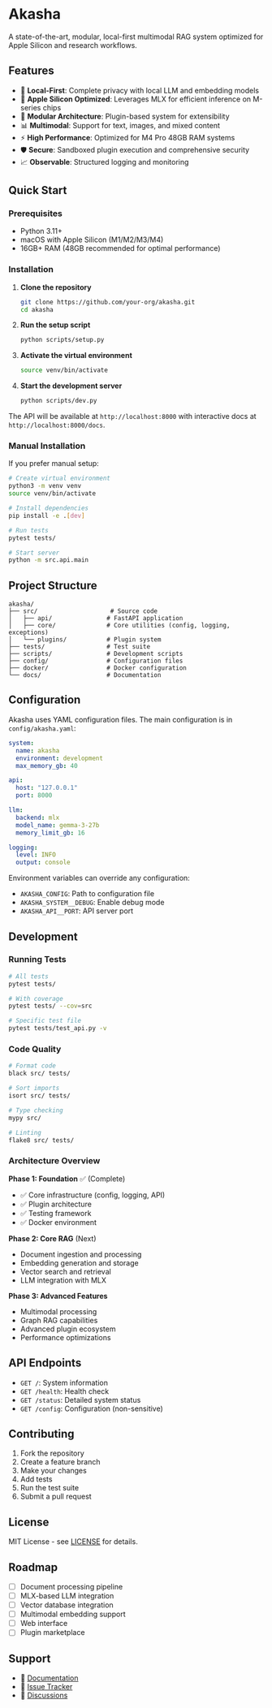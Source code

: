 # Akasha

A state-of-the-art, modular, local-first multimodal RAG system optimized for Apple Silicon and research workflows.

## Features

- 🚀 **Local-First**: Complete privacy with local LLM and embedding models
- 🍎 **Apple Silicon Optimized**: Leverages MLX for efficient inference on M-series chips
- 🔧 **Modular Architecture**: Plugin-based system for extensibility
- 📊 **Multimodal**: Support for text, images, and mixed content
- ⚡ **High Performance**: Optimized for M4 Pro 48GB RAM systems
- 🛡️ **Secure**: Sandboxed plugin execution and comprehensive security
- 📈 **Observable**: Structured logging and monitoring

## Quick Start

### Prerequisites

- Python 3.11+
- macOS with Apple Silicon (M1/M2/M3/M4)
- 16GB+ RAM (48GB recommended for optimal performance)

### Installation

1. **Clone the repository**
   ```bash
   git clone https://github.com/your-org/akasha.git
   cd akasha
   ```

2. **Run the setup script**
   ```bash
   python scripts/setup.py
   ```

3. **Activate the virtual environment**
   ```bash
   source venv/bin/activate
   ```

4. **Start the development server**
   ```bash
   python scripts/dev.py
   ```

The API will be available at `http://localhost:8000` with interactive docs at `http://localhost:8000/docs`.

### Manual Installation

If you prefer manual setup:

```bash
# Create virtual environment
python3 -m venv venv
source venv/bin/activate

# Install dependencies
pip install -e .[dev]

# Run tests
pytest tests/

# Start server
python -m src.api.main
```

## Project Structure

```
akasha/
├── src/                    # Source code
│   ├── api/               # FastAPI application
│   ├── core/              # Core utilities (config, logging, exceptions)
│   └── plugins/           # Plugin system
├── tests/                 # Test suite
├── scripts/               # Development scripts
├── config/                # Configuration files
├── docker/                # Docker configuration
└── docs/                  # Documentation
```

## Configuration

Akasha uses YAML configuration files. The main configuration is in `config/akasha.yaml`:

```yaml
system:
  name: akasha
  environment: development
  max_memory_gb: 40

api:
  host: "127.0.0.1"
  port: 8000

llm:
  backend: mlx
  model_name: gemma-3-27b
  memory_limit_gb: 16

logging:
  level: INFO
  output: console
```

Environment variables can override any configuration:
- `AKASHA_CONFIG`: Path to configuration file
- `AKASHA_SYSTEM__DEBUG`: Enable debug mode
- `AKASHA_API__PORT`: API server port

## Development

### Running Tests

```bash
# All tests
pytest tests/

# With coverage
pytest tests/ --cov=src

# Specific test file
pytest tests/test_api.py -v
```

### Code Quality

```bash
# Format code
black src/ tests/

# Sort imports
isort src/ tests/

# Type checking
mypy src/

# Linting
flake8 src/ tests/
```

### Architecture Overview

**Phase 1: Foundation** ✅ (Complete)
- ✅ Core infrastructure (config, logging, API)
- ✅ Plugin architecture
- ✅ Testing framework
- ✅ Docker environment

**Phase 2: Core RAG** (Next)
- Document ingestion and processing
- Embedding generation and storage
- Vector search and retrieval
- LLM integration with MLX

**Phase 3: Advanced Features**
- Multimodal processing
- Graph RAG capabilities
- Advanced plugin ecosystem
- Performance optimizations

## API Endpoints

- `GET /`: System information
- `GET /health`: Health check
- `GET /status`: Detailed system status
- `GET /config`: Configuration (non-sensitive)

## Contributing

1. Fork the repository
2. Create a feature branch
3. Make your changes
4. Add tests
5. Run the test suite
6. Submit a pull request

## License

MIT License - see [LICENSE](LICENSE) for details.

## Roadmap

- [ ] Document processing pipeline
- [ ] MLX-based LLM integration
- [ ] Vector database integration
- [ ] Multimodal embedding support
- [ ] Web interface
- [ ] Plugin marketplace

## Support

- 📖 [Documentation](docs/)
- 🐛 [Issue Tracker](https://github.com/your-org/akasha/issues)
- 💬 [Discussions](https://github.com/your-org/akasha/discussions)

